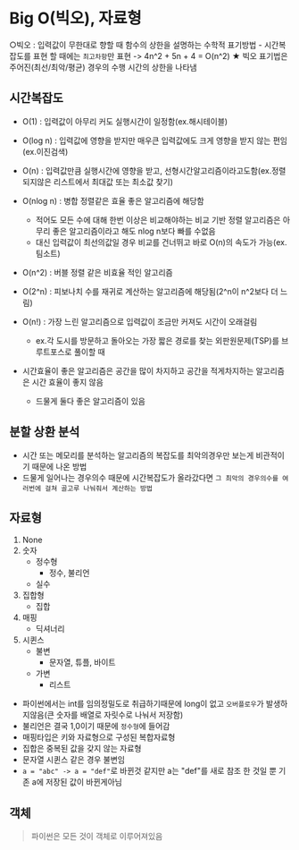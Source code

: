 # Big O(빅오), 자료형
○빅오 : 입력값이 무한대로 향할 때 함수의 상한을 설명하는 수학적 표기방법
    - 시간복잡도를 표현 할 때에는 `최고차항`만 표현
        -> 4n^2 + 5n + 4 = O(n^2)
    ★ 빅오 표기법은 주어진(최선/최악/평균) 경우의 수행 시간의 상한을 나타냄


## 시간복잡도
- O(1) : 입력값이 아무리 커도 실행시간이 일정함(ex.해시테이블)
- O(log n) : 입력값에 영향을 받지만 매우큰 입력값에도 크게 영향을 받지 않는 편임(ex.이진검색)
- O(n) : 입력값만큼 실행시간에 영향을 받고, 선형시간알고리즘이라고도함(ex.정렬되지않은 리스트에서 최대값 또는 최소값 찾기)
- O(nlog n) : 병합 정렬같은 효율 좋은 알고리즘에 해당함
  - 적어도 모든 수에 대해 한번 이상은 비교해야하는 비교 기반 정렬 알고리즘은 아무리 좋은 알고리즘이라고 해도 nlog n보다 빠를 수없음
  - 대신 입력값이 최선의값일 경우 비교를 건너뛰고 바로 O(n)의 속도가 가능(ex.팀소트)
- O(n^2) : 버블 정렬 같은 비효율 적인 알고리즘
- O(2^n) : 피보나치 수를 재귀로 계산하는 알고리즘에 해당됨(2^n이 n^2보다 더 느림)
- O(n!) : 가장 느린 알고리즘으로 입력값이 조금만 커져도 시간이 오래걸림
  - ex.각 도시를 방문하고 돌아오는 가장 짧은 경로를 찾는 외판원문제(TSP)를 브루트포스로 풀이할 때
      
- 시간효율이 좋은 알고리즘은 공간을 많이 차지하고 공간을 적게차지하는 알고리즘은 시간 효율이 좋지 않음
  - 드물게 둘다 좋은 알고리즘이 있음

## 분할 상환 분석
- 시간 또는 메모리를 분석하는 알고리즘의 복잡도를 최악의경우만 보는게 비관적이기 때문에 나온 방법
- 드물게 일어나는 경우의수 때문에 시간복잡도가 올라갔다면 `그 최악의 경우의수를 여러번에 걸쳐 골고루 나눠줘서 계산하는 방법`

## 자료형
1. None
2. 숫자
   - 정수형
     - 정수, 불리언
   - 실수 
3. 집합형
   - 집합
4. 매핑
    - 딕셔너리
5. 시퀸스
   - 불변
        - 문자열, 튜플, 바이트
   - 가변
     - 리스트
    
- 파이썬에서는 int를 임의정밀도로 취급하기때문에 long이 없고 `오버플로우`가 발생하지않음(큰 숫자를 배열로 자릿수로 나눠서 저장함)
- 불리언은 결국 1,0이기 때문에 `정수형`에 들어감
- 매핑타입은 키와 자료형으로 구성된 복합자료형
- 집합은 중복된 값을 갖지 않는 자료형
- 문자열 시퀸스 같은 경우 불변임
- `a = "abc" -> a = "def"`로 바뀐것 같지만 a는 "def"를 새로 참조 한 것일 뿐 기존 a에 저장된 값이 바뀐게아님


## 객체
> 파이썬은 모든 것이 객체로 이루어져있음

